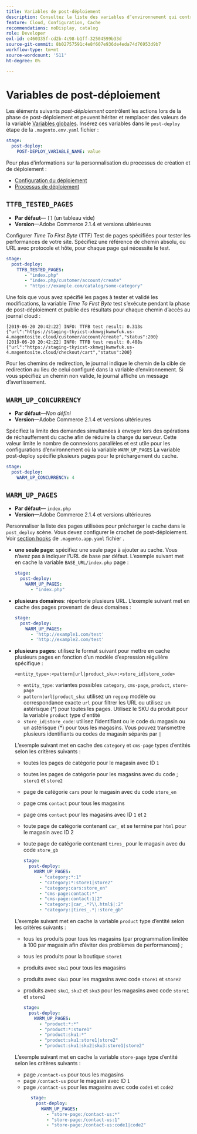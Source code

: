 ```yaml
---
title: Variables de post-déploiement
description: Consultez la liste des variables d’environnement qui contrôlent les actions dans Adobe Commerce lors de la phase de post-déploiement de l’infrastructure cloud.
feature: Cloud, Configuration, Cache
recommendations: noDisplay, catalog
role: Developer
exl-id: e460335f-cd2b-4c98-b1ff-32504599b33d
source-git-commit: 8b02757591c4e8f607e936de4eda74d76953d9b7
workflow-type: tm+mt
source-wordcount: '511'
ht-degree: 0%

---
```


# Variables de post-déploiement

Les éléments suivants _post-déploiement_ contrôlent les actions lors de la phase de post-déploiement et peuvent hériter et remplacer des valeurs de la variable [Variables globales](variables-global.md). Insérez ces variables dans le `post-deploy` étape de la `.magento.env.yaml` fichier :

```yaml
stage:
  post-deploy:
    POST-DEPLOY_VARIABLE_NAME: value
```

Pour plus d’informations sur la personnalisation du processus de création et de déploiement :

- [Configuration du déploiement](configure-env-yaml.md)
- [Processus de déploiement](../deploy/process.md)

## `TTFB_TESTED_PAGES`

- **Par défaut**— `[]` (un tableau vide)
- **Version**—Adobe Commerce 2.1.4 et versions ultérieures

Configurer _Time To First Byte_ (TTF) Test de pages spécifiées pour tester les performances de votre site. Spécifiez une référence de chemin absolu, ou URL avec protocole et hôte, pour chaque page qui nécessite le test.

```yaml
stage:
  post-deploy:
    TTFB_TESTED_PAGES:
       - "index.php"
       - "index.php/customer/account/create"
       - "https://example.com/catalog/some-category"
```

Une fois que vous avez spécifié les pages à tester et validé les modifications, la variable _Time To First Byte_ test s’exécute pendant la phase de post-déploiement et publie des résultats pour chaque chemin d’accès au journal cloud :

```terminal
[2019-06-20 20:42:22] INFO: TTFB test result: 0.313s {"url":"https://staging-tkyicst-xkmwgjkwmwfuk.us-4.magentosite.cloud/customer/account/create","status":200}
[2019-06-20 20:42:22] INFO: TTFB test result: 0.408s {"url":"https://staging-tkyicst-xkmwgjkwmwfuk.us-4.magentosite.cloud/checkout/cart","status":200}
```

Pour les chemins de redirection, le journal indique le chemin de la cible de redirection au lieu de celui configuré dans la variable d’environnement. Si vous spécifiez un chemin non valide, le journal affiche un message d’avertissement.

## `WARM_UP_CONCURRENCY`

- **Par défaut**—_Non défini_
- **Version**—Adobe Commerce 2.1.4 et versions ultérieures

Spécifiez la limite des demandes simultanées à envoyer lors des opérations de réchauffement du cache afin de réduire la charge du serveur. Cette valeur limite le nombre de connexions parallèles et est utile pour les configurations d’environnement où la variable `WARM_UP_PAGES` La variable post-deploy spécifie plusieurs pages pour le préchargement du cache.

```yaml
stage:
  post-deploy:
    WARM_UP_CONCURRENCY: 4
```

## `WARM_UP_PAGES`

- **Par défaut**— `index.php`
- **Version**—Adobe Commerce 2.1.4 et versions ultérieures

Personnaliser la liste des pages utilisées pour précharger le cache dans le `post_deploy` scène. Vous devez configurer le crochet de post-déploiement. Voir [section hooks](../application/hooks-property.md) de `.magento.app.yaml` fichier .

- **une seule page**: spécifiez une seule page à ajouter au cache. Vous n’avez pas à indiquer l’URL de base par défaut. L’exemple suivant met en cache la variable `BASE_URL/index.php` page :

  ```yaml
  stage:
    post-deploy:
      WARM_UP_PAGES:
        - "index.php"
  ```

- **plusieurs domaines**: répertorie plusieurs URL. L’exemple suivant met en cache des pages provenant de deux domaines :

  ```yaml
  stage:
    post-deploy:
      WARM_UP_PAGES:
        - 'http://example1.com/test'
        - 'http://example2.com/test'
  ```

- **plusieurs pages**: utilisez le format suivant pour mettre en cache plusieurs pages en fonction d’un modèle d’expression régulière spécifique :

  ```terminal
  <entity_type>:<pattern|url|product_sku>:<store_id|store_code>
  ```

   - `entity_type`: variantes possibles `category`, `cms-page`, `product`, `store-page`
   - `pattern|url|product_sku`: utilisez un `regexp` modèle ou correspondance exacte `url` pour filtrer les URL ou utilisez un astérisque (\*) pour toutes les pages. Utilisez le SKU du produit pour la variable `product` type d&#39;entité
   - `store_id|store_code`: utilisez l’identifiant ou le code du magasin ou un astérisque (\*) pour tous les magasins. Vous pouvez transmettre plusieurs identifiants ou codes de magasin séparés par `|`

  L’exemple suivant met en cache des `category` et `cms-page` types d’entités selon les critères suivants :
   - toutes les pages de catégorie pour le magasin avec ID `1`
   - toutes les pages de catégorie pour les magasins avec du code ; `store1` et `store2`
   - page de catégorie `cars` pour le magasin avec du code `store_en`
   - page cms `contact` pour tous les magasins
   - page cms `contact` pour les magasins avec ID `1` et `2`
   - toute page de catégorie contenant `car_` et se termine par `html` pour le magasin avec ID 2
   - toute page de catégorie contenant `tires_` pour le magasin avec du code `store_gb`

     ```yaml
     stage:
       post-deploy:
         WARM_UP_PAGES:
           - "category:*:1"
           - "category:*:store1|store2"
           - "category:cars:store_en"
           - "cms-page:contact:*"
           - "cms-page:contact:1|2"
           - "category:|car_.*?\\.html$|:2"
           - "category:|tires_.*|:store_gb"
     ```

  L’exemple suivant met en cache la variable `product` type d’entité selon les critères suivants :
   - tous les produits pour tous les magasins (par programmation limitée à 100 par magasin afin d’éviter des problèmes de performances) ;
   - tous les produits pour la boutique `store1`
   - produits avec `sku1` pour tous les magasins
   - produits avec `sku1` pour les magasins avec code `store1` et `store2`
   - produits avec `sku1`, `sku2` et `sku3` pour les magasins avec code `store1` et `store2`

     ```yaml
     stage:
       post-deploy:
         WARM_UP_PAGES:
           - "product:*:*"
           - "product:*:store1"
           - "product:sku1:*"
           - "product:sku1:store1|store2"
           - "product:sku1|sku2|sku3:store1|store2"
     ```

  L’exemple suivant met en cache la variable `store-page` type d’entité selon les critères suivants :
   - page `/contact-us` pour tous les magasins
   - page `/contact-us` pour le magasin avec ID `1`
   - page `/contact-us` pour les magasins avec code `code1` et `code2`

  ```yaml
        stage:
          post-deploy:
            WARM_UP_PAGES:
              - "store-page:/contact-us:*"
              - "store-page:/contact-us:1"
              - "store-page:/contact-us:code1|code2"
  ```
